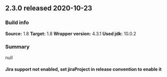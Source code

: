 ## 2.3.0 released 2020-10-23 
### Build info 
**Source:** 1.8 
**Target:** 1.8 
**Wrapper version:** 4.3.1 
**Used jdk:** 10.0.2

### Summary 
null
#### Jira support not enabled, set jiraProject in release convention to enable it 
